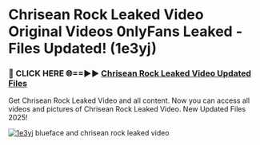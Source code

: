 # Chrisean Rock Leaked Video Original Videos 0nlyFans Leaked - Files Updated! (1e3yj)

<h3>🔴 CLICK HERE 🌐==►► <a href="https://tinyurl.com/ms9xzufz" rel="nofollow">Chrisean Rock Leaked Video Updated Files</a></h3>

Get Chrisean Rock Leaked Video and all content. Now you can access all videos and pictures of Chrisean Rock Leaked Video. New Updated Files 2025!

[![1e3yj](https://i.imgur.com/ppqm5kG.gif)](https://tinyurl.com/ms9xzufz)
blueface and chrisean rock leaked video